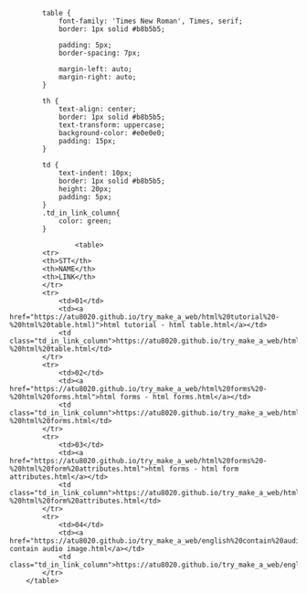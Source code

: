             table {
                font-family: 'Times New Roman', Times, serif;
                border: 1px solid #b8b5b5;

                padding: 5px;
                border-spacing: 7px;

                margin-left: auto;
                margin-right: auto;
            }

            th {
                text-align: center;
                border: 1px solid #b8b5b5;
                text-transform: uppercase;
                background-color: #e0e0e0;
                padding: 15px;
            }

            td {
                text-indent: 10px;
                border: 1px solid #b8b5b5;
                height: 20px;
                padding: 5px;
            }
            .td_in_link_column{
                color: green;
            }
            
                    <table>
            <tr>
            <th>STT</th>
            <th>NAME</th>
            <th>LINK</th>
            </tr>
            <tr>
                <td>01</td>
                <td><a href="https://atu8020.github.io/try_make_a_web/html%20tutorial%20-%20html%20table.html)">html tutorial - html table.html</a></td>
                <td class="td_in_link_column">https://atu8020.github.io/try_make_a_web/html%20tutorial%20-%20html%20table.html</td>
            </tr>
            <tr>
                <td>02</td>
                <td><a href="https://atu8020.github.io/try_make_a_web/html%20forms%20-%20html%20forms.html">html forms - html forms.html</a></td>
                <td class="td_in_link_column">https://atu8020.github.io/try_make_a_web/html%20forms%20-%20html%20forms.html</td>
            </tr>
            <tr>
                <td>03</td>
                <td><a href="https://atu8020.github.io/try_make_a_web/html%20forms%20-%20html%20form%20attributes.html">html forms - html form attributes.html</a></td>
                <td class="td_in_link_column">https://atu8020.github.io/try_make_a_web/html%20forms%20-%20html%20form%20attributes.html</td>
            </tr>
            <tr>
                <td>04</td>
                <td><a href="https://atu8020.github.io/try_make_a_web/english%20contain%20audio%20image.html">english contain audio image.html</a></td>
                <td class="td_in_link_column">https://atu8020.github.io/try_make_a_web/english%20contain%20audio%20image.html</td>
            </tr>
        </table>  
